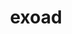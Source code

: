 ---
title: exoad
github: https://github.com/exoad
mode: dark
transition: 3s
archetype:
  - Little Bit of Everything
---
